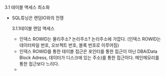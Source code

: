 3.1 테이블 액세스 최소화
- SQL튜닝은 랜덤IO와의 전쟁

  3.1.1테이블 랜덤 액세스
    - 인덱스 ROWID는 물리주소? 논리주소? 논리주소에 가깝다. (인덱스 ROWID는 데이터파일 번호, 오브젝트 번호, 블록 번호로 이루어짐)
    - 인덱스 ROWID를 통한 테이블 접근은 포인터를 통한 접근이 아닌 DBA(Data Block Adress, 데이터가 디스크에 있는 주소)를 통한 접근이다. 메인메모리를 통한 접근보다 느리다.
    - 

